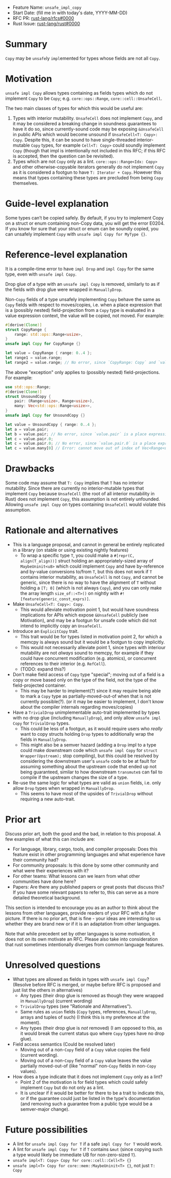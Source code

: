 - Feature Name: `unsafe_impl_copy`
- Start Date: (fill me in with today's date, YYYY-MM-DD)
- RFC PR: [rust-lang/rfcs#0000](https://github.com/rust-lang/rfcs/pull/0000)
- Rust Issue: [rust-lang/rust#0000](https://github.com/rust-lang/rust/issues/0000)

# Summary
[summary]: #summary

`Copy` may be `unsafe`ly `impl`emented for types whose fields are not all `Copy`.

# Motivation
[motivation]: #motivation

`unsafe impl Copy` allows types containing as fields types which do not implement `Copy` to be `Copy`; e.g. `core::ops::Range`, `core::cell::UnsafeCell`.

The two main classes of types for which this would be useful are:

1. Types with interior mutability. `UnsafeCell` does not implement `Copy`, and it may be considered a breaking change in soundness guarantees to have it do so, since currently-sound code may be exposing `&UnsafeCell` in public APIs which would become unsound if `UnsafeCell<T: Copy>: Copy`. Despite this, it can be sound to have single-threaded interior-mutable `Copy` types, for example `Cell<T: Copy>` could soundly implement `Copy` (though that impl is intentionally not included in this RFC; if this RFC is accepted, then the question can be revisited).
2. Types which are not `Copy` only as a lint. `core::ops::Range<Idx: Copy>` and other otherwise-copyable iterators generally do not implement `Copy` as it is considered a footgun to have `T: Iterator + Copy`. However this means that types containing these types are precluded from being `Copy` themselves.

# Guide-level explanation
[guide-level-explanation]: #guide-level-explanation

Some types can’t be copied safely. By default, if you try to implement Copy on a struct or enum containing non-Copy data, you will get the error E0204. If you know for sure that your struct or enum can be soundly copied, you can unsafely implement `Copy` with `unsafe impl Copy for MyType {}`.

<!--
Explain the proposal as if it was already included in the language and you were teaching it to another Rust programmer. That generally means:

- Introducing new named concepts.
- Explaining the feature largely in terms of examples.
- Explaining how Rust programmers should *think* about the feature, and how it should impact the way they use Rust. It should explain the impact as concretely as possible.
- If applicable, provide sample error messages, deprecation warnings, or migration guidance.
- If applicable, describe the differences between teaching this to existing Rust programmers and new Rust programmers.
- Discuss how this impacts the ability to read, understand, and maintain Rust code. Code is read and modified far more often than written; will the proposed feature make code easier to maintain?

For implementation-oriented RFCs (e.g. for compiler internals), this section should focus on how compiler contributors should think about the change, and give examples of its concrete impact. For policy RFCs, this section should provide an example-driven introduction to the policy, and explain its impact in concrete terms.
-->

# Reference-level explanation
[reference-level-explanation]: #reference-level-explanation

<!--
This is the technical portion of the RFC. Explain the design in sufficient detail that:

- Its interaction with other features is clear.
- It is reasonably clear how the feature would be implemented.
- Corner cases are dissected by example.

The section should return to the examples given in the previous section, and explain more fully how the detailed proposal makes those examples work.

-->

It is a compile-time error to have `impl Drop` and `impl Copy` for the same type, even with `unsafe impl Copy`.

Drop glue of a type with an `unsafe impl Copy` is removed, similarly to as if the fields with drop glue were wrapped in `ManuallyDrop`.

Non-`Copy` fields of a type unsafely implementing `Copy` behave the same as `Copy` fields with respect to moves/copies, i.e. when a place expression that is a (possibly nested) field-projection from a `Copy` type is evaluated in a value expression context, the value will be copied, not moved. For example:

```rust
#[derive(Clone)]
struct CopyRange {
    range: std::ops::Range<usize>,
}
unsafe impl Copy for CopyRange {}

let value = CopyRange { range: 0..4 };
let range1 = value.range;
let range2 = value.range; // No error, since `CopyRange: Copy` and `value.range` is a place-expression
```

The above "exception" only applies to (possibly nested) field-projections. For example:


```rust
use std::ops::Range;
#[derive(Clone)]
struct UnsoundCopy {
    pair: (Range<usize>, Range<usize>),
    many: Vec<std::ops::Range<usize>>,
}
unsafe impl Copy for UnsoundCopy {}

let value = UnsoundCopy { range: 0..4 };
let a = value.pair;
let b = value.pair; // No error, since `value.pair` is a place expression that is a field-projection from `value`.
let c = value.pair.0;
let c = value.pair.0; // No error, since `value.pair.0` is a place expression that is a (nested) field-projection from `value`.
let c = value.many[0] // Error: cannot move out of index of Vec<Range<usize>>, because `value.many[0]` is not just a field-expression from `value`
```


# Drawbacks
[drawbacks]: #drawbacks

Some code may assume that `T: Copy` implies that `T` has no interior mutability. Since there are currently no interior-mutable types that implement `Copy` because `UnsafeCell` (the root of all interior mutability in Rust) does not implement `Copy`, this assumption is not entirely unfounded. Allowing `unsafe impl Copy` on types containing `UnsafeCell` would violate this assumption.

# Rationale and alternatives
[rationale-and-alternatives]: #rationale-and-alternatives

<!--

- Why is this design the best in the space of possible designs?
- What other designs have been considered and what is the rationale for not choosing them?
- What is the impact of not doing this?
- If this is a language proposal, could this be done in a library or macro instead? Does the proposed change make Rust code easier or harder to read, understand, and maintain?

-->

- This is a language proposal, and cannot in general be entirely replicated in a library (on stable or using existing nightly features)
	+ To wrap a specific type `T`, you could make a `#[repr(C, align(T_align))]` struct holding an appropriately-sized array of `MaybeUninit<u8>` which could implement `Copy` and have by-reference and by-value conversions to/from `T`, but this does not work if `T` contains interior mutability, as `UnsafeCell` is not `Copy`, and cannot be generic, since there is no way to have the alignment of `T` without holding a `[T; 0]` (which is not always `Copy`), and you can only make the array length `size_of::<T>()` on nightly with `#![feature(generic_const_exprs)]`.
- Make `UnsafeCell<T: Copy>: Copy`.
	+ This would alleviate motivation point 1, but would have soundness implications for APIs which expose `&UnsafeCell` publicly (see Motivation), and may be a footgun for unsafe code which did not intend to implicitly copy an `UnsafeCell`.
- Introduce an `ExplicitCopy` trait.
	+ This trait would be for types listed in motivation point 2, for which a memcpy is always sound but it would be a footgun to copy implicitly.
	+ This would not necessarily alleviate point 1, since types with interiour mutability are not *always* sound to memcpy, for example if they could have concurrent modification (e.g. atomics), or concurrent references to their interior (e.g. `RefCell`).
	+ (TODO: expand this?)
- Don't make field access of `Copy` type "special"; moving out of a field is a copy or move based only on the type of the field, not the type of the field-projected container.
	+ This may be harder to implement(?) since it may require being able to mark a `Copy` type as partially-moved-out-of when that is not currently possible(?). (or it may be easier to implement, I don't know about the compiler internals regarding moves/copies)
- Have a `TrivialDrop` unimplementable auto-trait implemented by types with no drop glue (including `ManuallyDrop`), and only allow `unsafe impl Copy` for `TrivialDrop` types.
	+ This could be less of a footgun, as it would require users who *really* want to copy structs holding `Drop` types to additionally wrap the fields in `ManuallyDrop`.
	+ This might also be a semver hazard (adding a `Drop` impl to a type could make downstream code which `unsafe impl Copy` for `struct Wrapper(Upstream);` stop compiling), but this could be resolved by considering the downstream user's `unsafe` code to be at fault for assuming something about the upstream code that ended up not being guaranteed, similar to how downstream `transmute`s can fail to compile if the upstream changes the size of a type.
- Re-use the same logic for what types are valid as `union` fields, i.e. only allow `Drop` types when wrapped in `ManuallyDrop`.
	+ This seems to have most of the upsides of `TrivialDrop` without requiring a new auto-trait.

# Prior art
[prior-art]: #prior-art

Discuss prior art, both the good and the bad, in relation to this proposal.
A few examples of what this can include are:

- For language, library, cargo, tools, and compiler proposals: Does this feature exist in other programming languages and what experience have their community had?
- For community proposals: Is this done by some other community and what were their experiences with it?
- For other teams: What lessons can we learn from what other communities have done here?
- Papers: Are there any published papers or great posts that discuss this? If you have some relevant papers to refer to, this can serve as a more detailed theoretical background.

This section is intended to encourage you as an author to think about the lessons from other languages, provide readers of your RFC with a fuller picture.
If there is no prior art, that is fine - your ideas are interesting to us whether they are brand new or if it is an adaptation from other languages.

Note that while precedent set by other languages is some motivation, it does not on its own motivate an RFC.
Please also take into consideration that rust sometimes intentionally diverges from common language features.

# Unresolved questions
[unresolved-questions]: #unresolved-questions

- What types are allowed as fields in types with `unsafe impl Copy`? (Resolve before RFC is merged, or maybe before RFC is proposed and just list the others in alternatives)
	+ Any types (their drop glue is removed as though they were wrapped in `ManuallyDrop`) (current wording)
	+ `TrivialDrop` types (see "Rationale and Alternatives").
	+ Same rules as `union` fields (`Copy` types, references, `ManuallyDrop`, arrays and tuples of such) (I think this is my preference at the moment).
	+ Any types (their drop glue is *not* removed) (I am opposed to this, as it would break the current status quo where `Copy` types have no drop glue).
- Field access semantics (Could be resolved later)
	+ Moving out of a non-`Copy` field of a `Copy` value copies the field (current wording).
	+ Moving out of a non-`Copy` field of a `Copy` value leaves the value partially moved-out-of (like "normal" non-`Copy` fields in non-`Copy` values).
- How does a type indicate that it does not implement `Copy` only as a lint?
	+ Point 2 of the motivation is for field types which could safely implement `Copy` but do not only as a lint.
	+ It is unclear if it would be better for there to be a trait to indicate this, or if the guarantee could just be listed in the type's documentation (and removing such a guarantee from a public type would be a semver-major change).

<!--

- What parts of the design do you expect to resolve through the RFC process before this gets merged?
- What parts of the design do you expect to resolve through the implementation of this feature before stabilization?
- What related issues do you consider out of scope for this RFC that could be addressed in the future independently of the solution that comes out of this RFC?

-->

# Future possibilities
[future-possibilities]: #future-possibilities

- A lint for `unsafe impl Copy for T` if a safe `impl Copy for T` would work.
- A lint for `unsafe impl Copy for T` if `T` contains `&mut` (since copying such a type would likely be immediate UB for non-zero-sized `T`).
- `unsafe impl<T: Copy> Copy for core::cell::Cell<T> {}`
- `unsafe impl<T> Copy for core::mem::MaybeUninit<T> {}`, not just `T: Copy`

<!--

Think about what the natural extension and evolution of your proposal would
be and how it would affect the language and project as a whole in a holistic
way. Try to use this section as a tool to more fully consider all possible
interactions with the project and language in your proposal.
Also consider how this all fits into the roadmap for the project
and of the relevant sub-team.

This is also a good place to "dump ideas", if they are out of scope for the
RFC you are writing but otherwise related.

If you have tried and cannot think of any future possibilities,
you may simply state that you cannot think of anything.

Note that having something written down in the future-possibilities section
is not a reason to accept the current or a future RFC; such notes should be
in the section on motivation or rationale in this or subsequent RFCs.
The section merely provides additional information.

-->
